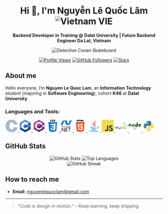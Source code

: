 <!-- Profile README – Nguyễn Lê Quốc Lâm -->
<!-- Gợi ý: Pin 6 repo tiêu biểu lên profile để phần Projects tự đẹp hơn -->

<div align="center">

# Hi 👋, I'm **Nguyễn Lê Quốc Lâm**<img src="https://media.tenor.com/hSyU49CIM7AAAAAj/vietnam-vie.gif" alt="Vietnam VIE" width="65">
**Backend Developer in Training @ Dalat University | Future Backend Engineer Da Lat, Vietnam**

<img src="https://media.tenor.com/mHXNv7TSCLMAAAAj/detective-conan.gif" alt="Detective Conan Skateboard" width="200">

[![Profile Views](https://komarev.com/ghpvc/?username=quoclam204&label=Views&color=0e75b6&style=flat)](https://github.com/quoclam204)
[![GitHub Followers](https://img.shields.io/github/followers/quoclam204?style=flat)](https://github.com/quoclam204?tab=followers)
[![Stars](https://img.shields.io/github/stars/quoclam204?affiliations=OWNER%2CCOLLABORATOR)](https://github.com/quoclam204?tab=repositories)

</div>

## About me
Hello everyone, I’m **Nguyen Le Quoc Lam**, an **Information Technology** student (majoring in **Software Engineering**), cohort **K46** at **Dalat University**.

<h3 align="left">Languages and Tools:</h3>
<p align="left">
  <a href="https://www.cprogramming.com/" target="_blank" rel="noreferrer">
    <img src="https://raw.githubusercontent.com/devicons/devicon/master/icons/c/c-original.svg" alt="C" width="40" height="40"/>
  </a>
  <a href="https://www.w3schools.com/cpp/" target="_blank" rel="noreferrer">
    <img src="https://raw.githubusercontent.com/devicons/devicon/master/icons/cplusplus/cplusplus-original.svg" alt="C++" width="40" height="40"/>
  </a>
  <a href="https://www.w3schools.com/cs/" target="_blank" rel="noreferrer">
    <img src="https://raw.githubusercontent.com/devicons/devicon/master/icons/csharp/csharp-original.svg" alt="C#" width="40" height="40"/>
  </a>
  <a href="https://www.w3schools.com/css/" target="_blank" rel="noreferrer">
    <img src="https://raw.githubusercontent.com/devicons/devicon/master/icons/css3/css3-original-wordmark.svg" alt="CSS3" width="40" height="40"/>
  </a>
  <a href="https://dotnet.microsoft.com/" target="_blank" rel="noreferrer">
    <img src="https://raw.githubusercontent.com/devicons/devicon/master/icons/dot-net/dot-net-original-wordmark.svg" alt=".NET" width="40" height="40"/>
  </a>
  <a href="https://www.w3.org/html/" target="_blank" rel="noreferrer">
    <img src="https://raw.githubusercontent.com/devicons/devicon/master/icons/html5/html5-original-wordmark.svg" alt="HTML5" width="40" height="40"/>
  </a>
  <a href="https://www.java.com" target="_blank" rel="noreferrer">
    <img src="https://raw.githubusercontent.com/devicons/devicon/master/icons/java/java-original.svg" alt="Java" width="40" height="40"/>
  </a>
  <a href="https://developer.mozilla.org/en-US/docs/Web/JavaScript" target="_blank" rel="noreferrer">
    <img src="https://raw.githubusercontent.com/devicons/devicon/master/icons/javascript/javascript-original.svg" alt="JavaScript" width="40" height="40"/>
  </a>
  <a href="https://www.mysql.com/" target="_blank" rel="noreferrer">
    <img src="https://raw.githubusercontent.com/devicons/devicon/master/icons/mysql/mysql-original-wordmark.svg" alt="MySQL" width="40" height="40"/>
  </a>
  <a href="https://nodejs.org" target="_blank" rel="noreferrer">
    <img src="https://raw.githubusercontent.com/devicons/devicon/master/icons/nodejs/nodejs-original-wordmark.svg" alt="Node.js" width="40" height="40"/>
  </a>
  <a href="https://www.python.org" target="_blank" rel="noreferrer">
    <img src="https://raw.githubusercontent.com/devicons/devicon/master/icons/python/python-original.svg" alt="Python" width="40" height="40"/>
  </a>
</p>

## GitHub Stats
<div align="center">

<img
  src="https://github-readme-stats.vercel.app/api?username=quoclam204&show_icons=true&hide_title=true&rank_icon=github&include_all_commits=true&hide_border=true&theme=transparent"
  alt="GitHub Stats" height="150"
/>
<img
  src="https://github-readme-stats.vercel.app/api/top-langs/?username=quoclam204&layout=compact&hide_border=true&langs_count=8&theme=transparent"
  alt="Top Languages" height="150"
/>
<br/>
<img
  src="https://streak-stats.demolab.com?user=quoclam204&hide_border=true&theme=transparent"
  alt="GitHub Streak" height="170"
/>
<br/>

</div>

## How to reach me
- **Email:** nguyenlequoclam@gmail.com  

---

> _“Code is design in motion.”_ – Keep learning, keep shipping.
